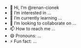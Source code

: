 - 👋 Hi, I’m @renan-cionek
- 👀 I’m interested in ...
- 🌱 I’m currently learning ...
- 💞️ I’m looking to collaborate on ...
- 📫 How to reach me ...
- 😄 Pronouns: ...
- ⚡ Fun fact: ...

<!---
renan-cionek/renan-cionek is a ✨ special ✨ repository because its `README.md` (this file) appears on your GitHub profile.
You can click the Preview link to take a look at your changes.

![rato](https://media1.tenor.com/m/H5Eh98kiSEoAAAAC/hamster-hello.gif)
.
